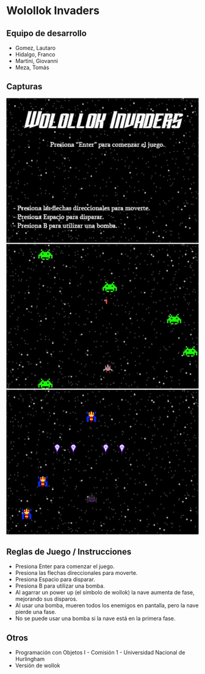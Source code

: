 # Wolollok Invaders

## Equipo de desarrollo

- Gomez, Lautaro
- Hidalgo, Franco
- Martini, Giovanni
- Meza, Tomás

## Capturas

![Wollolok_Menu](./assets/Wollolok_Menu.png)
![foto1](./assets/foto1.png)
![foto2](./assets/foto2.png)

## Reglas de Juego / Instrucciones

- Presiona Enter para comenzar el juego.
- Presiona las flechas direccionales para moverte.
- Presiona Espacio para disparar.
- Presiona B para utilizar una bomba.
- Al agarrar un power up (el símbolo de wollok) la nave aumenta de fase, mejorando sus disparos.
- Al usar una bomba, mueren todos los enemigos en pantalla, pero la nave pierde una fase.
- No se puede usar una bomba si la nave está en la primera fase.


## Otros

- Programación con Objetos I - Comisión 1 - Universidad Nacional de Hurlingham
- Versión de wollok
